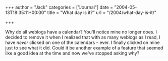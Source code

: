 +++
author = "Jack"
categories = ["Journal"]
date = "2004-05-13T18:35:11+00:00"
title = "What day is it?"
url = "/2004/what-day-is-it/"

+++

Why do all weblogs have a calendar? You'll notice mine no longer does. I decided to remove it when I realized that with as many weblogs as I read, I have _never_ clicked on one of the calendars &#8211; ever. I finally clicked on mine just to see what it did. Could it be another example of a feature that seemed like a good idea at the time and now we've stopped asking why?